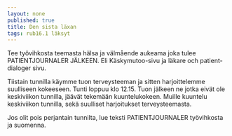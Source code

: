 ```yaml
---
layout: none
published: true
title: Den sista läxan
tags: rub16.1 läksyt
---
```

Tee työvihkosta teemasta hälsa ja välmående aukeama joka tulee PATIENTJOURNALER JÄLKEEN. Eli Käskymutoo-sivu ja läkare och patient- dialoger sivu.

Tiistain tunnilla käymme tuon terveysteeman ja sitten harjoittelemme suulliseen kokeeseen. Tunti loppuu klo 12.15. Tuon jälkeen ne jotka eivät ole keskiviikon tunnilla, jäävät tekemään kuuntelukokeen. Muille kuuntelu keskiviikon tunnilla, sekä suulliset harjoitukset terveysteemasta.

Jos olit pois perjantain tunnilta, lue teksti PATIENTJOURNALER työvihkosta ja suomenna. 
